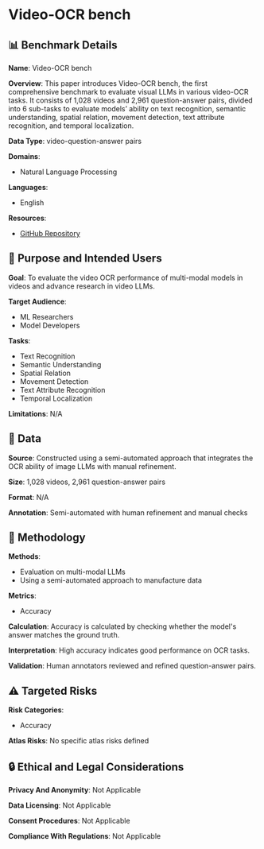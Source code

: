 # Video-OCR bench

## 📊 Benchmark Details

**Name**: Video-OCR bench

**Overview**: This paper introduces Video-OCR bench, the first comprehensive benchmark to evaluate visual LLMs in various video-OCR tasks. It consists of 1,028 videos and 2,961 question-answer pairs, divided into 6 sub-tasks to evaluate models’ ability on text recognition, semantic understanding, spatial relation, movement detection, text attribute recognition, and temporal localization.

**Data Type**: video-question-answer pairs

**Domains**:
- Natural Language Processing

**Languages**:
- English

**Resources**:
- [GitHub Repository](https://github.com/YuHuiGao/FG-Bench.git)

## 🎯 Purpose and Intended Users

**Goal**: To evaluate the video OCR performance of multi-modal models in videos and advance research in video LLMs.

**Target Audience**:
- ML Researchers
- Model Developers

**Tasks**:
- Text Recognition
- Semantic Understanding
- Spatial Relation
- Movement Detection
- Text Attribute Recognition
- Temporal Localization

**Limitations**: N/A

## 💾 Data

**Source**: Constructed using a semi-automated approach that integrates the OCR ability of image LLMs with manual refinement.

**Size**: 1,028 videos, 2,961 question-answer pairs

**Format**: N/A

**Annotation**: Semi-automated with human refinement and manual checks

## 🔬 Methodology

**Methods**:
- Evaluation on multi-modal LLMs
- Using a semi-automated approach to manufacture data

**Metrics**:
- Accuracy

**Calculation**: Accuracy is calculated by checking whether the model's answer matches the ground truth.

**Interpretation**: High accuracy indicates good performance on OCR tasks.

**Validation**: Human annotators reviewed and refined question-answer pairs.

## ⚠️ Targeted Risks

**Risk Categories**:
- Accuracy

**Atlas Risks**:
No specific atlas risks defined

## 🔒 Ethical and Legal Considerations

**Privacy And Anonymity**: Not Applicable

**Data Licensing**: Not Applicable

**Consent Procedures**: Not Applicable

**Compliance With Regulations**: Not Applicable
